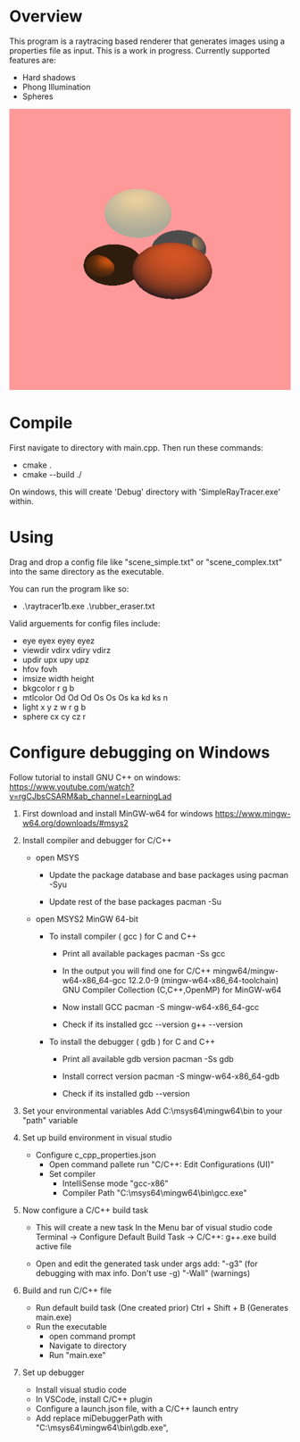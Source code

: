 # Overview
This program is a raytracing based renderer that generates images using a properties file as input. This is a work in progress. 
Currently supported features are: 
- Hard shadows
- Phong Illumination
- Spheres

![Example](Examples/demo_image.png)

# Compile
First navigate to directory with main.cpp. Then run these commands:  
- cmake .
- cmake --build ./

On windows, this will create 'Debug' directory with 'SimpleRayTracer.exe' within.

# Using

Drag and drop a config file like "scene_simple.txt" or "scene_complex.txt" into the same directory as the executable.

You can run the program like so:
- .\raytracer1b.exe .\rubber_eraser.txt

Valid arguements for config files include:
- eye   eyex eyey eyez
- viewdir   vdirx  vdiry  vdirz
- updir   upx  upy  upz
- hfov   fovh
- imsize   width  height
- bkgcolor   r  g  b
- mtlcolor   Od Od Od Os Os Os ka kd ks n
- light x y z w r g b
- sphere   cx  cy  cz  r

# Configure debugging on Windows
Follow tutorial to install GNU C++ on windows:
https://www.youtube.com/watch?v=rgCJbsCSARM&ab_channel=LearningLad

1. First download and install MinGW-w64 for windows
    https://www.mingw-w64.org/downloads/#msys2

2. Install compiler and debugger for C/C++
    * open MSYS
        * Update the package database and base packages using
        pacman -Syu

        * Update rest of the base packages 
        pacman -Su

    * open MSYS2 MinGW 64-bit
        * To install compiler ( gcc ) for C and C++
            - Print all available packages
                pacman -Ss gcc 

            - In the output you will find one for C/C++
                mingw64/mingw-w64-x86_64-gcc 12.2.0-9 (mingw-w64-x86_64-toolchain)
                GNU Compiler Collection (C,C++,OpenMP) for MinGW-w64

            - Now install GCC
                pacman -S mingw-w64-x86_64-gcc

            - Check if its installed
                gcc --version
                g++ --version

        * To install the debugger ( gdb ) for C and C++
            - Print all available gdb version
                pacman -Ss gdb 
            
            - Install correct version
                pacman -S mingw-w64-x86_64-gdb

            - Check if its installed
                gdb --version

3. Set your environmental variables
    Add C:\msys64\mingw64\bin to your "path" variable

4. Set up build environment in visual studio
    * Configure c_cpp_properties.json
        * Open command pallete
            run "C/C++: Edit Configurations (UI)"
        * Set compiler 
            - IntelliSense mode "gcc-x86"
            - Compiler Path "C:\msys64\mingw64\bin\gcc.exe"

5. Now configure a C/C++ build task
    * This will create a new task
        In the Menu bar of visual studio code 
        Terminal -> Configure Default Build Task -> C/C++: g++.exe build active file
        
    * Open and edit the generated task
        under args add: 
            "-g3" (for debugging with max info. Don't use -g)
            "-Wall" (warnings) 

6. Build and run C/C++ file
    * Run default build task (One created prior)
        Ctrl + Shift + B (Generates main.exe)
    * Run the executable 
        * open command prompt
        * Navigate to directory
        * Run "main.exe"

7. Set up debugger
    * Install visual studio code
    * In VSCode, install C/C++ plugin
    * Configure a launch.json file, with a C/C++ launch entry
    * Add replace miDebuggerPath with "C:\\msys64\\mingw64\\bin\\gdb.exe",
